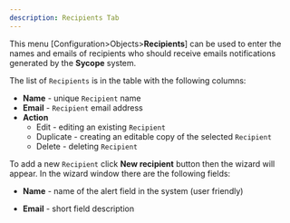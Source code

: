 ```yaml
---
description: Recipients Tab
---
```


This menu [Configuration>Objects>**Recipients**] can be used to enter the names and emails of recipients who should receive emails notifications generated by the **Sycope** system.

The list of `Recipients`  is in the table with the following columns:

- **Name** - unique `Recipient`  name
- **Email** -  `Recipient` email address 
- **Action**
  - Edit - editing an existing  `Recipient`
  - Duplicate - creating an editable copy of the selected  `Recipient`
  - Delete - deleting   `Recipient`

To add a new `Recipient` click **New recipient** button then the wizard will appear. In the wizard window there are the following fields:

- **Name** - name of the alert field in the system (user friendly)

- **Email** - short field description

  
